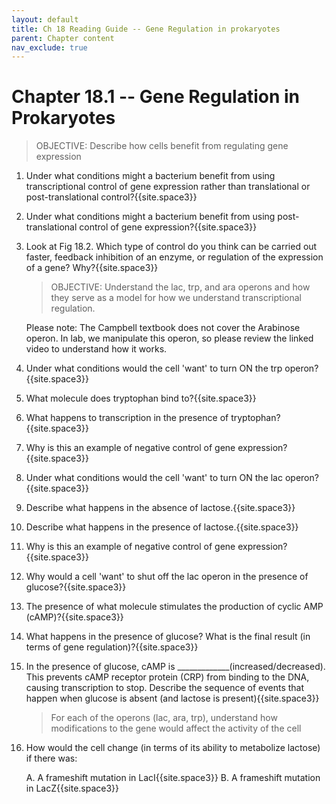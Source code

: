 ```yaml
---
layout: default
title: Ch 18 Reading Guide -- Gene Regulation in prokaryotes
parent: Chapter content
nav_exclude: true
---
```


# Chapter 18.1 -- Gene Regulation in Prokaryotes

> OBJECTIVE: Describe how cells benefit from regulating gene expression

1. Under what conditions might a bacterium benefit from using transcriptional control of gene expression rather than translational or post-translational control?{{site.space3}}
2. Under what conditions might a bacterium benefit from using post-translational control of gene expression?{{site.space3}}
3. Look at Fig 18.2. Which type of control do you think can be carried out faster, feedback inhibition of an enzyme, or regulation of the expression of a gene? Why?{{site.space3}}

    > OBJECTIVE: Understand the lac, trp, and ara operons and how they serve as a model for how we understand transcriptional regulation.

    Please note: The Campbell textbook does not cover the Arabinose operon.
    In lab, we manipulate this operon, so please review the linked video to understand how it works.

1. Under what conditions would the cell 'want' to turn ON the trp operon?{{site.space3}}
2. What molecule does tryptophan bind to?{{site.space3}}
3. What happens to transcription in the presence of tryptophan?{{site.space3}}
4. Why is this an example of negative control of gene expression?{{site.space3}}
5. Under what conditions would the cell 'want' to turn ON the lac operon?{{site.space3}}
6. Describe what happens in the absence of lactose.{{site.space3}}
7. Describe what happens in the presence of lactose.{{site.space3}}
8. Why is this an example of negative control of gene expression?{{site.space3}}
9. Why would a cell 'want' to shut off the lac operon in the presence of glucose?{{site.space3}}
10. The presence of what molecule stimulates the production of cyclic AMP (cAMP)?{{site.space3}}
11. What happens in the presence of glucose? What is the final result (in terms of gene regulation)?{{site.space3}}
12. In the presence of glucose, cAMP is _____________(increased/decreased). This prevents cAMP receptor protein (CRP) from binding to the DNA, causing transcription to stop. Describe the sequence of events that happen when glucose is absent (and lactose is present){{site.space3}}

    > For each of the operons (lac, ara, trp), understand how modifications to the gene would affect the activity of the cell

7. How would the cell change (in terms of its ability to metabolize lactose) if there was:

    A. A frameshift mutation in LacI{{site.space3}}
    B. A frameshift mutation in LacZ{{site.space3}}
